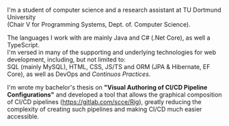 I'm a student of computer science and a research assistant at TU Dortmund University  
(Chair V for Programming Systems, Dept. of. Computer Science).

The languages I work with are mainly Java and C# (.Net Core), as well a TypeScript.  
I'm versed in many of the supporting and underlying technologies for web development,
including, but not limited to:  
SQL (mainly MySQL), HTML, CSS, JS/TS and ORM (JPA & Hibernate, EF Core),
as well as DevOps and *Continuos Practices*.

I'm wrote my bachelor's thesis on **"Visual Authoring of CI/CD Pipeline
Configurations"** and developed a tool that allows the graphical composition
of CI/CD pipelines (https://gitlab.com/scce/Rig), greatly reducing the complexity
of creating such pipelines and making CI/CD much easier accessible.
